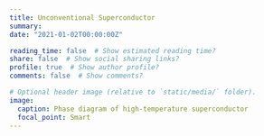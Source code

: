 ```yaml
---
title: Unconventional Superconductor
summary: 
date: "2021-01-02T00:00:00Z"

reading_time: false  # Show estimated reading time?
share: false  # Show social sharing links?
profile: true  # Show author profile?
comments: false  # Show comments?

# Optional header image (relative to `static/media/` folder).
image:
  caption: Phase diagram of high-temperature superconductor
  focal_point: Smart
---
```



